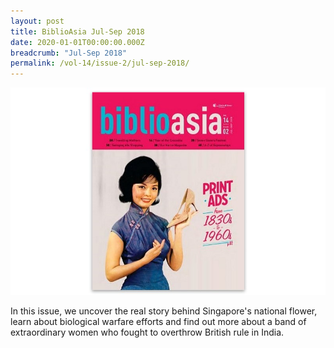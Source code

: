 ```yaml
---
layout: post
title: BiblioAsia Jul-Sep 2018
date: 2020-01-01T00:00:00.000Z
breadcrumb: "Jul-Sep 2018"
permalink: /vol-14/issue-2/jul-sep-2018/
---
```


<img src="/images/Vol-14-issue-2/vol14_iss2.JPG">  

In this issue, we uncover the real story behind Singapore's national flower, learn about biological warfare efforts and find out more about a band of extraordinary women who fought to overthrow British rule in India.

